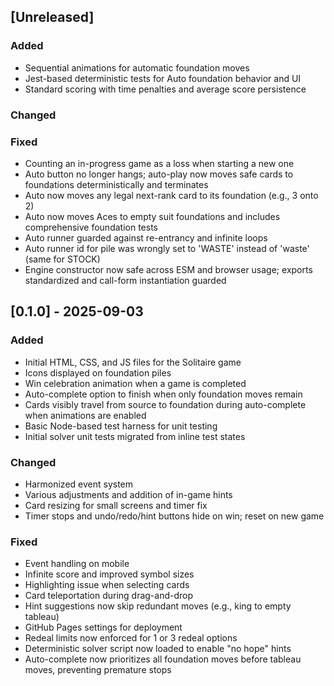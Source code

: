 ## [Unreleased]

### Added

- Sequential animations for automatic foundation moves
- Jest-based deterministic tests for Auto foundation behavior and UI
- Standard scoring with time penalties and average score persistence

### Changed

### Fixed

- Counting an in-progress game as a loss when starting a new one
- Auto button no longer hangs; auto-play now moves safe cards to foundations deterministically and terminates
- Auto now moves any legal next-rank card to its foundation (e.g., 3 onto 2)
- Auto now moves Aces to empty suit foundations and includes comprehensive foundation tests
- Auto runner guarded against re-entrancy and infinite loops
- Auto runner id for pile was wrongly set to 'WASTE' instead of 'waste' (same for STOCK)
- Engine constructor now safe across ESM and browser usage; exports standardized and call-form instantiation guarded

## [0.1.0] - 2025-09-03

### Added
- Initial HTML, CSS, and JS files for the Solitaire game
- Icons displayed on foundation piles
- Win celebration animation when a game is completed
- Auto-complete option to finish when only foundation moves remain
- Cards visibly travel from source to foundation during auto-complete when animations are enabled
- Basic Node-based test harness for unit testing
- Initial solver unit tests migrated from inline test states

### Changed
- Harmonized event system
- Various adjustments and addition of in-game hints
- Card resizing for small screens and timer fix
- Timer stops and undo/redo/hint buttons hide on win; reset on new game

### Fixed
- Event handling on mobile
- Infinite score and improved symbol sizes
- Highlighting issue when selecting cards
- Card teleportation during drag-and-drop
- Hint suggestions now skip redundant moves (e.g., king to empty tableau)
- GitHub Pages settings for deployment
- Redeal limits now enforced for 1 or 3 redeal options
- Deterministic solver script now loaded to enable "no hope" hints
- Auto-complete now prioritizes all foundation moves before tableau moves, preventing premature stops
